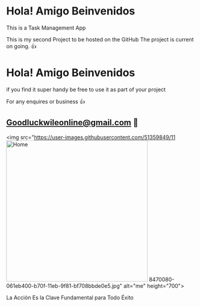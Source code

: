 # Hola! Amigo Beinvenidos

This is a Task Management App

This is my second Project to be hosted on the GitHub
The project is current on going. 👍
# Hola! Amigo Beinvenidos

if you find it super handy be free to use it as part of your project


For any enquires or business 👍
## Goodluckwileonline@gmail.com 📧

<img src="https://user-images.githubusercontent.com/51359849/11<img width="375" alt="Home" src="https://user-images.githubusercontent.com/51359849/126859381-70e00977-1826-4eb7-896f-cf65ef0453c3.png">
8470080-061eb400-b70f-11eb-9f81-bf708bbde0e5.jpg" alt="me"  height="700">

La Acción Es la Clave Fundamental para Todo Éxito
